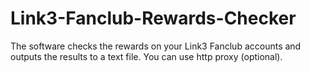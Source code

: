 # Link3-Fanclub-Rewards-Checker
The software checks the rewards on your Link3 Fanclub accounts and outputs the results to a text file.
You can use http proxy (optional).
